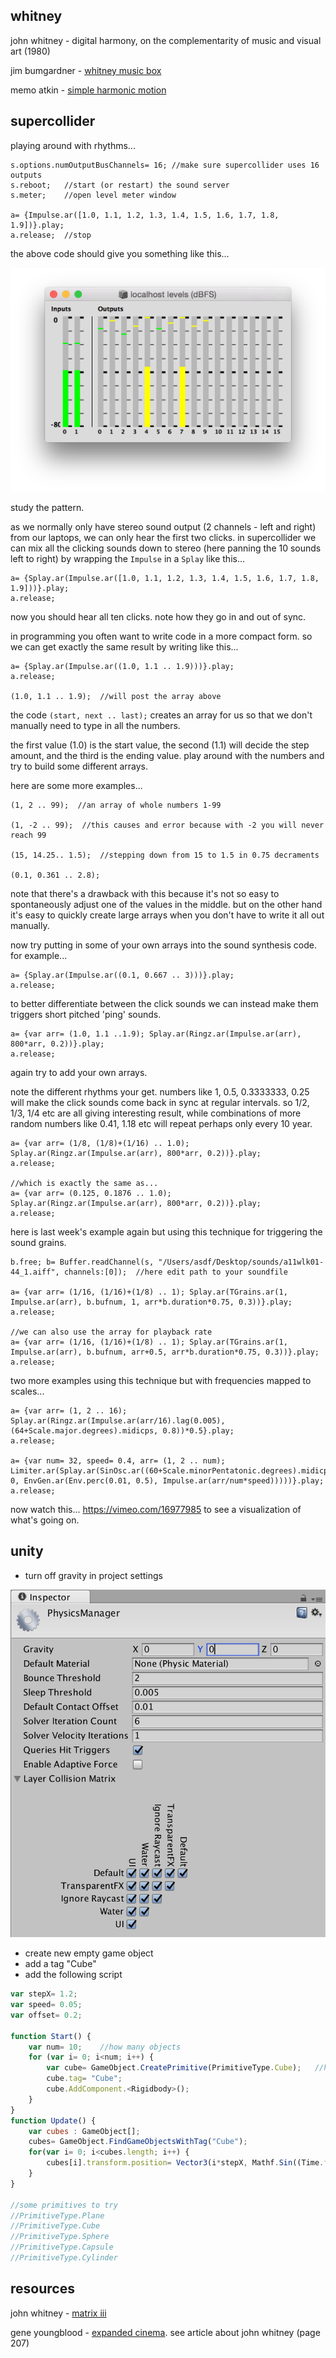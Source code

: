 whitney
--------------------

john whitney - digital harmony, on the complementarity of music and visual art (1980)

jim bumgardner - [whitney music box](http://krazydad.com/blog/2006/04/23/visual-harmony/)

memo atkin - [simple harmonic motion](http://www.memo.tv/simple-harmonic-motion/)

supercollider
--

playing around with rhythms...

```
s.options.numOutputBusChannels= 16; //make sure supercollider uses 16 outputs
s.reboot;   //start (or restart) the sound server
s.meter;    //open level meter window

a= {Impulse.ar([1.0, 1.1, 1.2, 1.3, 1.4, 1.5, 1.6, 1.7, 1.8, 1.9])}.play;
a.release;  //stop
```

the above code should give you something like this...

![meters](01meters.png?raw=true "meters")

study the pattern.

as we normally only have stereo sound output (2 channels - left and right) from our laptops, we can only hear the first two clicks.
in supercollider we can mix all the clicking sounds down to stereo (here panning the 10 sounds left to right) by wrapping the `Impulse` in a `Splay` like this...

```
a= {Splay.ar(Impulse.ar([1.0, 1.1, 1.2, 1.3, 1.4, 1.5, 1.6, 1.7, 1.8, 1.9]))}.play;
a.release;
```

now you should hear all ten clicks. note how they go in and out of sync.

in programming you often want to write code in a more compact form. so we can get exactly the same result by writing like this...

```
a= {Splay.ar(Impulse.ar((1.0, 1.1 .. 1.9)))}.play;
a.release;

(1.0, 1.1 .. 1.9);  //will post the array above
```

the code `(start, next .. last);` creates an array for us so that we don't manually need to type in all the numbers.

the first value (1.0) is the start value, the second (1.1) will decide the step amount, and the third is the ending value.
play around with the numbers and try to build some different arrays.

here are some more examples...

```
(1, 2 .. 99);  //an array of whole numbers 1-99

(1, -2 .. 99);  //this causes and error because with -2 you will never reach 99

(15, 14.25.. 1.5);  //stepping down from 15 to 1.5 in 0.75 decraments

(0.1, 0.361 .. 2.8);
```
note that there's a drawback with this because it's not so easy to spontaneously adjust one of the values in the middle. but on the other hand it's easy to quickly create large arrays when you don't have to write it all out manually.

now try putting in some of your own arrays into the sound synthesis code. for example...

```
a= {Splay.ar(Impulse.ar((0.1, 0.667 .. 3)))}.play;
a.release;
```

to better differentiate between the click sounds we can instead make them triggers short pitched 'ping' sounds.

```
a= {var arr= (1.0, 1.1 ..1.9); Splay.ar(Ringz.ar(Impulse.ar(arr), 800*arr, 0.2))}.play;
a.release;
```

again try to add your own arrays.

note the different rhythms your get. numbers like 1, 0.5, 0.3333333, 0.25 will make the click sounds come back in sync at regular intervals. so 1/2, 1/3, 1/4 etc are all giving interesting result, while combinations of more random numbers like 0.41, 1.18 etc will repeat perhaps only every 10 year.

```
a= {var arr= (1/8, (1/8)+(1/16) .. 1.0); Splay.ar(Ringz.ar(Impulse.ar(arr), 800*arr, 0.2))}.play;
a.release;

//which is exactly the same as...
a= {var arr= (0.125, 0.1876 .. 1.0); Splay.ar(Ringz.ar(Impulse.ar(arr), 800*arr, 0.2))}.play;
a.release;
```
here is last week's example again but using this technique for triggering the sound grains.

```
b.free; b= Buffer.readChannel(s, "/Users/asdf/Desktop/sounds/a11wlk01-44_1.aiff", channels:[0]);  //here edit path to your soundfile

a= {var arr= (1/16, (1/16)+(1/8) .. 1); Splay.ar(TGrains.ar(1, Impulse.ar(arr), b.bufnum, 1, arr*b.duration*0.75, 0.3))}.play;
a.release;

//we can also use the array for playback rate
a= {var arr= (1/16, (1/16)+(1/8) .. 1); Splay.ar(TGrains.ar(1, Impulse.ar(arr), b.bufnum, arr+0.5, arr*b.duration*0.75, 0.3))}.play;
a.release;
```

two more examples using this technique but with frequencies mapped to scales...

```
a= {var arr= (1, 2 .. 16); Splay.ar(Ringz.ar(Impulse.ar(arr/16).lag(0.005), (64+Scale.major.degrees).midicps, 0.8))*0.5}.play;
a.release;

a= {var num= 32, speed= 0.4, arr= (1, 2 .. num); Limiter.ar(Splay.ar(SinOsc.ar((60+Scale.minorPentatonic.degrees).midicps, 0, EnvGen.ar(Env.perc(0.01, 0.5), Impulse.ar(arr/num*speed)))))}.play;
a.release;
```

now watch this... <https://vimeo.com/16977985> to see a visualization of what's going on.

unity
--

* turn off gravity in project settings

![zerogravity](02zerogravity.png?raw=true "zerogravity")

* create new empty game object
* add a tag "Cube"
* add the following script

```javascript
var stepX= 1.2;
var speed= 0.05;
var offset= 0.2;

function Start() {
    var num= 10;	//how many objects
    for (var i= 0; i<num; i++) {
        var cube= GameObject.CreatePrimitive(PrimitiveType.Cube);	//here try different primitives
        cube.tag= "Cube";
        cube.AddComponent.<Rigidbody>();
    }
}
function Update() {
    var cubes : GameObject[];
    cubes= GameObject.FindGameObjectsWithTag("Cube");
    for(var i= 0; i<cubes.length; i++) {
        cubes[i].transform.position= Vector3(i*stepX, Mathf.Sin((Time.frameCount*speed)+(i*offset)), 0);
    }
}

//some primitives to try
//PrimitiveType.Plane
//PrimitiveType.Cube
//PrimitiveType.Sphere
//PrimitiveType.Capsule
//PrimitiveType.Cylinder

```

resources
--

john whitney - [matrix iii](https://www.youtube.com/watch?v=ZrKgyY5aDvA)

gene youngblood - [expanded cinema](http://www.vasulka.org/Kitchen/PDF_ExpandedCinema/book.pdf). see article about john whitney (page 207)
